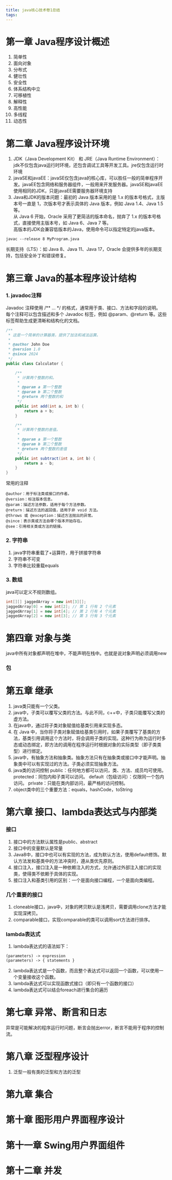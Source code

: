 ```yaml
---
title: java核心技术卷1总结
tags:
---
```

# 第一章 Java程序设计概述
1. 简单性
2. 面向对象
3. 分布式
4. 健壮性
5. 安全性
6. 体系结构中立
7. 可移植性
8. 解释性
9. 高性能
10. 多线程
11. 动态性
# 第二章 Java程序设计环境
1. JDK（Java Development Kit） 和 JRE（Java Runtime Environment）： jdk不仅包含java运行时环境，还包含调试工具等开发工具。jre仅包含运行时环境
2. javaSE和javaEE：javaSE仅包含java的核心库，可以胜任一般的简单程序开发。javaEE包含网络和服务器组件，一般用来开发服务器。javaSE和javaEE使用相同的JDK，只是javaEE需要服务器环境支持
3. Java和JDK的版本问题：最初的 Java 版本采用的是 1.x 的版本号格式，主版本号一直是 1，次版本号才表示具体的 Java 版本，例如 Java 1.4、Java 1.5 等。  
从 Java 6 开始，Oracle 采用了更简洁的版本命名，抛弃了 1.x 的版本号格式，直接使用主版本号，如 Java 6、Java 7 等。  
高版本的JDK会兼容低版本的Java，使用命令可以指定特定的java版本。
```
javac --release 8 MyProgram.java
```
长期支持（LTS）：如 Java 8、Java 11、Java 17，Oracle 会提供多年的长期支持，包括安全补丁和错误修复。  

# 第三章 Java的基本程序设计结构
### 1. javadoc注释
Javadoc 注释使用 /** ... */ 的格式，通常用于类、接口、方法和字段的说明。  
每个注释可以包含描述和多个 Javadoc 标签，例如 @param、@return 等。这些标签帮助生成更清晰和结构化的文档。
```java
/**
 * 这是一个简单的计算器类，提供了加法和减法运算。
 * 
 * @author John Doe
 * @version 1.0
 * @since 2024
 */
public class Calculator {

    /**
     * 计算两个整数的和。
     * 
     * @param a 第一个整数
     * @param b 第二个整数
     * @return 两个整数的和
     */
    public int add(int a, int b) {
        return a + b;
    }

    /**
     * 计算两个整数的差值。
     * 
     * @param a 第一个整数
     * @param b 第二个整数
     * @return 两个整数的差值
     */
    public int subtract(int a, int b) {
        return a - b;
    }
}
```
常用的注释
```
@author：用于标注类或接口的作者。
@version：标注版本信息。
@param：描述方法参数，适用于每个方法参数。
@return：描述方法的返回值，适用于非 void 方法。
@throws 或 @exception：描述方法抛出的异常。
@since：表示类或方法自哪个版本开始存在。
@see：引用相关类或方法的链接。
```
### 2. 字符串
1. java字符串重载了+运算符，用于拼接字符串
2. 字符串不可变
3. 字符串比较重载equals
### 3. 数组
java可以定义不规则数组。
```java
int[][] jaggedArray = new int[3][];
jaggedArray[0] = new int[2]; // 第 1 行有 2 个元素
jaggedArray[1] = new int[4]; // 第 2 行有 4 个元素
jaggedArray[2] = new int[3]; // 第 3 行有 3 个元素
```
# 第四章 对象与类
java中所有对象都声明在堆中，不能声明在栈中。也就是说对象声明必须调用new
### 包

# 第五章 继承
1. java类只能有一个父类。
2. java中，子类可以覆写父类的方法。与此不同，c++中，子类只能覆写父类的虚方法。
3. 在java中，通过将子类对象赋值给基类引用来实现多态。 
4. 在 Java 中，当你将子类对象赋值给基类引用时，如果子类覆写了基类的方法，基类引用调用这个方法时，将会调用子类的实现。这种行为称为运行时多态或动态绑定，即方法的调用在程序运行时根据对象的实际类型（即子类类型）进行绑定。
5. java中，有抽象方法和抽象类。抽象方法只有在抽象类或接口中才能声明。抽象类中可以有实现过的方法。子类必须实现抽象方法。
6. java类的访问控制
    public：任何地方都可以访问，类、方法、成员均可使用。
    protected：同包内和子类可以访问。
    default（包级访问）：仅限同一个包内访问。
    private：只能在类内部访问，最严格的访问控制。
7. object类中的三个重要方法：equals，hashCode，toString
# 第六章 接口、lambda表达式与内部类
### 接口
1. 接口中的方法默认属性是public、abstract
2. 接口中的变量默认是常量
3. Java8中，接口中也可以有实现的方法，成为默认方法，使用default修饰。默认方法发和基类中的方法冲突时，遵从类优先原则。
4. 接口注入，接口注入是一种依赖注入的方式，允许通过外部注入接口的实现类，使得类不依赖于具体的实现。
5. 接口注入和基类引用的区别：一个是面向接口编程，一个是面向类编程。
### 几个重要的接口
1. cloneable接口，java中，对象的拷贝默认是浅拷贝，需要调用clone方法才能实现深拷贝。
2. comparable接口，实现comparable的类可以调用sort方法进行排序。

### lambda表达式
1. lambda表达式的语法如下：
```
(parameters) -> expression
(parameters) -> { statements }
```
2. lambda表达式是一个函数，而且整个表达式可以返回一个函数，可以使用一个变量接收这个函数。
3. lambda表达式可以实现函数式接口（即只有一个函数的接口）
4. lambda表达式可以结合foreach进行集合的遍历
# 第七章 异常、断言和日志
异常是可能解决的程序运行时问题，断言会抛出error，断言不能用于程序的控制流。
# 第八章 泛型程序设计
1. 泛型一般有类的泛型和方法的泛型
# 第九章 集合

# 第十章 图形用户界面程序设计

# 第十一章 Swing用户界面组件

# 第十二章 并发
